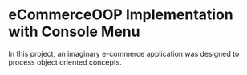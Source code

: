 # eCommerceOOP Implementation with Console Menu
 In this project, an imaginary e-commerce application was designed to process object oriented concepts.

